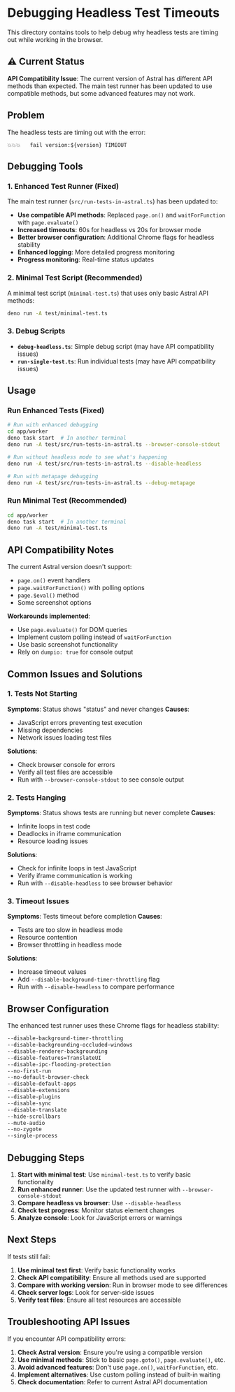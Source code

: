 # Debugging Headless Test Timeouts

This directory contains tools to help debug why headless tests are timing out while working in the browser.

## ⚠️ Current Status

**API Compatibility Issue**: The current version of Astral has different API methods than expected. The main test runner has been updated to use compatible methods, but some advanced features may not work.

## Problem

The headless tests are timing out with the error:
```
💥💥💥   fail version:${version} TIMEOUT
```

## Debugging Tools

### 1. Enhanced Test Runner (Fixed)

The main test runner (`src/run-tests-in-astral.ts`) has been updated to:

- **Use compatible API methods**: Replaced `page.on()` and `waitForFunction` with `page.evaluate()`
- **Increased timeouts**: 60s for headless vs 20s for browser mode
- **Better browser configuration**: Additional Chrome flags for headless stability
- **Enhanced logging**: More detailed progress monitoring
- **Progress monitoring**: Real-time status updates

### 2. Minimal Test Script (Recommended)

A minimal test script (`minimal-test.ts`) that uses only basic Astral API methods:

```bash
deno run -A test/minimal-test.ts
```

### 3. Debug Scripts

- **`debug-headless.ts`**: Simple debug script (may have API compatibility issues)
- **`run-single-test.ts`**: Run individual tests (may have API compatibility issues)

## Usage

### Run Enhanced Tests (Fixed)

```bash
# Run with enhanced debugging
cd app/worker
deno task start  # In another terminal
deno run -A test/src/run-tests-in-astral.ts --browser-console-stdout

# Run without headless mode to see what's happening
deno run -A test/src/run-tests-in-astral.ts --disable-headless

# Run with metapage debugging
deno run -A test/src/run-tests-in-astral.ts --debug-metapage
```

### Run Minimal Test (Recommended)

```bash
cd app/worker
deno task start  # In another terminal
deno run -A test/minimal-test.ts
```

## API Compatibility Notes

The current Astral version doesn't support:
- `page.on()` event handlers
- `page.waitForFunction()` with polling options
- `page.$eval()` method
- Some screenshot options

**Workarounds implemented**:
- Use `page.evaluate()` for DOM queries
- Implement custom polling instead of `waitForFunction`
- Use basic screenshot functionality
- Rely on `dumpio: true` for console output

## Common Issues and Solutions

### 1. Tests Not Starting

**Symptoms**: Status shows "status" and never changes
**Causes**: 
- JavaScript errors preventing test execution
- Missing dependencies
- Network issues loading test files

**Solutions**:
- Check browser console for errors
- Verify all test files are accessible
- Run with `--browser-console-stdout` to see console output

### 2. Tests Hanging

**Symptoms**: Status shows tests are running but never complete
**Causes**:
- Infinite loops in test code
- Deadlocks in iframe communication
- Resource loading issues

**Solutions**:
- Check for infinite loops in test JavaScript
- Verify iframe communication is working
- Run with `--disable-headless` to see browser behavior

### 3. Timeout Issues

**Symptoms**: Tests timeout before completion
**Causes**:
- Tests are too slow in headless mode
- Resource contention
- Browser throttling in headless mode

**Solutions**:
- Increase timeout values
- Add `--disable-background-timer-throttling` flag
- Run with `--disable-headless` to compare performance

## Browser Configuration

The enhanced test runner uses these Chrome flags for headless stability:

```bash
--disable-background-timer-throttling
--disable-backgrounding-occluded-windows
--disable-renderer-backgrounding
--disable-features=TranslateUI
--disable-ipc-flooding-protection
--no-first-run
--no-default-browser-check
--disable-default-apps
--disable-extensions
--disable-plugins
--disable-sync
--disable-translate
--hide-scrollbars
--mute-audio
--no-zygote
--single-process
```

## Debugging Steps

1. **Start with minimal test**: Use `minimal-test.ts` to verify basic functionality
2. **Run enhanced runner**: Use the updated test runner with `--browser-console-stdout`
3. **Compare headless vs browser**: Use `--disable-headless`
4. **Check test progress**: Monitor status element changes
5. **Analyze console**: Look for JavaScript errors or warnings

## Next Steps

If tests still fail:

1. **Use minimal test first**: Verify basic functionality works
2. **Check API compatibility**: Ensure all methods used are supported
3. **Compare with working version**: Run in browser mode to see differences
4. **Check server logs**: Look for server-side issues
5. **Verify test files**: Ensure all test resources are accessible

## Troubleshooting API Issues

If you encounter API compatibility errors:

1. **Check Astral version**: Ensure you're using a compatible version
2. **Use minimal methods**: Stick to basic `page.goto()`, `page.evaluate()`, etc.
3. **Avoid advanced features**: Don't use `page.on()`, `waitForFunction`, etc.
4. **Implement alternatives**: Use custom polling instead of built-in waiting
5. **Check documentation**: Refer to current Astral API documentation
